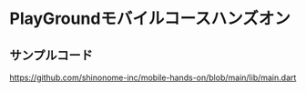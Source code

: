 # PlayGroundモバイルコースハンズオン

## サンプルコード
https://github.com/shinonome-inc/mobile-hands-on/blob/main/lib/main.dart